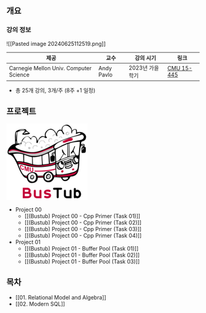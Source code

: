## 개요

### 강의 정보

![[Pasted image 20240625112519.png]]

| 제공                                     | 교수         | 강의 시기      | 링크                                                       |
| -------------------------------------- | ---------- | ---------- | -------------------------------------------------------- |
| Carnegie Mellon Univ. Computer Science | Andy Pavlo | 2023년 가을학기 | [CMU 15-445](https://15445.courses.cs.cmu.edu/fall2023/) |
- 총 25개 강의, 3개/주 (8주 +1 일정)

## 프로젝트

<img src="https://raw.githubusercontent.com/cmu-db/bustub/master/logo/bustub-whiteborder.svg" alt="BusTub Logo" height="200">

- Project 00
	- [[(Bustub) Project 00 - Cpp Primer (Task 01)]]
	- [[(Bustub) Project 00 - Cpp Primer (Task 02)]]
	- [[(Bustub) Project 00 - Cpp Primer (Task 03)]]
	- [[(Bustub) Project 00 - Cpp Primer (Task 04)]]
- Project 01
	- [[(Bustub) Project 01 - Buffer Pool (Task 01)]]
	- [[(Bustub) Project 01 - Buffer Pool (Task 02)]]
	- [[(Bustub) Project 01 - Buffer Pool (Task 03)]]

## 목차

- [[01. Relational Model and Algebra]]
- [[02. Modern SQL]]